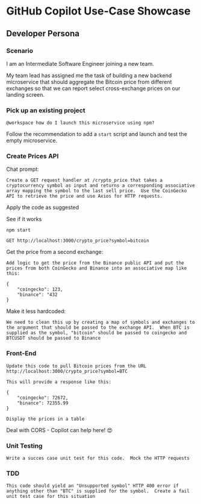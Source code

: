 # GitHub Copilot Use-Case Showcase

## Developer Persona

### Scenario

I am an Intermediate Software Engineer joining a new team.

My team lead has assigned me the task of building a new backend microservice that should aggregate the Bitcoin price from different exchanges so that we can report select cross-exchange prices on our landing screen.

### Pick up an existing project

```
@workspace how do I launch this microservice using npm?
```

Follow the recommendation to add a `start` script and launch and test the empty microservice.

### Create Prices API

Chat prompt:

```
Create a GET request handler at /crypto_price that takes a cryptocurrency symbol as input and returns a corresponding associative array mapping the symbol to the last sell price.  Use the CoinGecko API to retrieve the price and use Axios for HTTP requests.
```

Apply the code as suggested

See if it works

```
npm start

GET http://localhost:3000/crypto_price?symbol=bitcoin
```

Get the price from a second exchange:

```
Add logic to get the price from the Binance public API and put the prices from both CoinGecko and Binance into an associative map like this:

{
    "coingecko": 123,
    "binance": "432
}
```

Make it less hardcoded:

```
We need to clean this up by creating a map of symbols and exchanges to the argument that should be passed to the exchange API.  When BTC is supplied as the symbol, "bitcoin" should be passed to coingecko and BTCUSDT should be passed to Binance
```

### Front-End

```
Update this code to pull Bitcoin prices from the URL http://localhost:3000/crypto_price?symbol=BTC

This will provide a response like this:

{
    "coingecko": 72672,
    "binance": 72355.99
}

Display the prices in a table
```

Deal with CORS - Copilot can help here! 😍



### Unit Testing

```
Write a succes case unit test for this code.  Mock the HTTP requests
```

### TDD

```
This code should yield an "Unsupported symbol" HTTP 400 error if anything other than "BTC" is supplied for the symbol.  Create a fail unit test case for this situation
```



